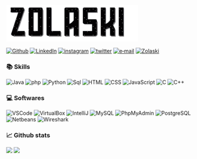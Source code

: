 <img src="githubBanner.gif" style="width: 70%">

[![Github](https://img.shields.io/badge/-Github-181717?style=for-the-badge&logo=Github&logoColor=white)](https://github.com/ElMatteo)
[![LinkedIn](https://img.shields.io/badge/-LINKEDIN-0077B5?style=for-the-badge&logo=linkedin&logoColor=white)](https://www.linkedin.com/in/matteo-clabassi-b84b86204)
[![instagram](https://img.shields.io/badge/-INSTAGRAM-E4405F.svg?style=for-the-badge&logo=instagram&logoColor=white)](https://www.instagram.com/vard0s/)
[![twitter](https://img.shields.io/badge/-TWITTER-1DA1F2.svg?style=for-the-badge&logo=twitter&logoColor=white)](https://www.twitter.com/ClabassiMatteo)
[![e‑mail](https://img.shields.io/badge/-e‑mail-D14836.svg?style=for-the-badge&logo=GMail&logoColor=white)](mailto:matteoclabassi@gmail.com)
[![Zolaski](https://img.shields.io/badge/-ZOLASKI.COM-000000?&style=for-the-badge&logoColor=white)]()
<br>
### 📚 Skills
![Java](https://img.shields.io/badge/-JAVA-eb391a?style=for-the-badge&logo=java&logoColor=black)
![php](https://img.shields.io/badge/-PHP-777BB4?style=for-the-badge&logo=php&logoColor=white)
![Python](https://img.shields.io/badge/-Python-E7BA15?style=for-the-badge&logo=Python&logoColor=black)
![Sql](https://img.shields.io/badge/-SQL-lightblue?logo=PostgreSQL&style=for-the-badge)
![HTML](https://img.shields.io/badge/-HTML-E15622?style=for-the-badge&logo=HTML5&logoColor=white)
![CSS](https://img.shields.io/badge/-CSS-1B7FDE?style=for-the-badge&logo=CSS3&logoColor=white)
![JavaScript](https://img.shields.io/badge/-JavaScript-F7DF1E?style=for-the-badge&logo=JavaScript&logoColor=black)
![C](https://img.shields.io/badge/-C-7700c6?style=for-the-badge&logo=C&logoColor=white)
![C++](https://img.shields.io/badge/-C++-00599C?style=for-the-badge&logo=C%2B%2B&logoColor=white)
<br>
### 💻 Softwares
![VSCode](https://img.shields.io/badge/-VSCode-red?logo=visual-studio-code&style=for-the-badge)
![VirtualBox](https://img.shields.io/badge/-VirtualBox-green?logo=virtualbox&style=for-the-badge)
![IntelliJ](https://img.shields.io/badge/-IntelliJ-F7DF1E?logo=IntelliJ-IDEA&logoColor=black&style=for-the-badge)
![MySQL](https://img.shields.io/badge/-MySQL-blue?logo=MySQL&logoColor=white&style=for-the-badge)
![PhpMyAdmin](https://img.shields.io/badge/-Phpmyadmin-lightblue?logo=PhpMyAdmin&logoColor=black&style=for-the-badge)
![PostgreSQL](https://img.shields.io/badge/-PostgreSQL-darkgreen?logo=PostgreSQL&logoColor=white&style=for-the-badge)
![Netbeans](https://img.shields.io/badge/-Netbeans-7700c6?logo=Apache-NetBeans-IDE&logoColor=white&style=for-the-badge)
![Wireshark](https://img.shields.io/badge/-Wireshark-777BB4?logo=Wireshark&logoColor=white&style=for-the-badge)
<br>
### 📈 Github stats
  <img height=135em src="https://github-readme-stats.vercel.app/api?theme=dark&username=ElMatteo&show_icons=true&hide_border=false&&count_private=true&include_all_commits=true"/>
  <img height=135em src="https://github-readme-stats.vercel.app/api/top-langs/?theme=dark&username=ElMatteo&exclude_repo=KNN-Image-Classification&show_icons=true&hide_border=false&layout=compact&langs_count=8" />
